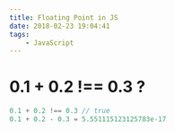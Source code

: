 ```yaml
---
title: Floating Point in JS
date: 2018-02-23 19:04:41
tags:
    - JavaScript
---
```


0.1 + 0.2 !== 0.3 ?
===

```js
0.1 + 0.2 !== 0.3 // true
0.1 + 0.2 - 0.3 = 5.551115123125783e-17
```

<!-- more -->